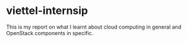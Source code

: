 # viettel-internsip

This is my report on what I learnt about cloud computing in general and OpenStack components in specific. 

